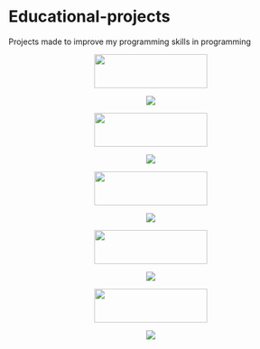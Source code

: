 # Educational-projects
Projects made to improve my programming skills in programming



<p align= "center" >
  <a href="https://github.com/YaniLozanov/Educational-projects/tree/master/CarServiceMS">
    <img src ="https://github.com/YaniLozanov/Educational-projects/blob/master/Images/Car-Service-MS-Button.png" height="60" width="200">
  </a>
</p>


<p align= "center" >
  <a href="https://github.com/YaniLozanov/Educational-projects/tree/master/CarServiceMS">
    <img src ="https://github.com/YaniLozanov/Educational-projects/blob/master/Images/Car-Service-MS-Image.png">
  </a>
</p>




<p align= "center" >
  <a href="https://github.com/YaniLozanov/Educational-projects/tree/master/Code-Forum-ASP.Net%20Core%20Mvc">
    <img src ="https://github.com/YaniLozanov/Educational-projects/blob/master/Images/Code-Forums-Button.png" height="60" width="200">
  </a>
</p>


<p align= "center" >
  <a href="https://github.com/YaniLozanov/Educational-projects/tree/master/Code-Forum-ASP.Net%20Core%20Mvc">
    <img src ="https://github.com/YaniLozanov/Educational-projects/blob/master/Images/Code-Forums-Image.png">
  </a>
</p>


<p align= "center" >
  <a href="https://github.com/YaniLozanov/Educational-projects/tree/master/Eventures-ASP.Net%20Core%20Mvc">
    <img src ="https://github.com/YaniLozanov/Educational-projects/blob/master/Images/Eventures-Button.png" height="60" width="200">
  </a>
</p>


<p align= "center" >
  <a href="https://github.com/YaniLozanov/Educational-projects/tree/master/Eventures-ASP.Net%20Core%20Mvc">
    <img src ="https://github.com/YaniLozanov/Educational-projects/blob/master/Images/Eventures-Image.png">
  </a>
</p>


<p align= "center" >
  <a href="https://github.com/YaniLozanov/Educational-projects/tree/master/Messanger-Web%20API">
    <img src ="https://github.com/YaniLozanov/Educational-projects/blob/master/Images/Messenger-Button.png" height="60" width="200">
  </a>
</p>


<p align= "center" >
  <a href="https://github.com/YaniLozanov/Educational-projects/tree/master/Messanger-Web%20API">
    <img src ="https://github.com/YaniLozanov/Educational-projects/blob/master/Images/Messenger-Image.png">
  </a>
</p>


<p align= "center" >
  <a href="https://github.com/YaniLozanov/Educational-projects/tree/master/library-management-system">
    <img src ="https://github.com/YaniLozanov/Educational-projects/blob/master/Images/Library-MS-Button.png" height="60" width="200">
  </a>
</p>


<p align= "center" >
  <a href="https://github.com/YaniLozanov/Educational-projects/tree/master/library-management-system">
    <img src ="https://github.com/YaniLozanov/Educational-projects/blob/master/Images/Library-MS-Image.png">
  </a>
</p>

